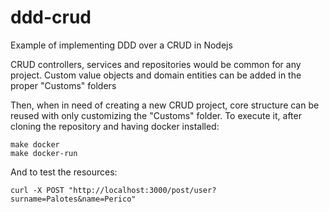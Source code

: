 # ddd-crud
Example of implementing DDD over a CRUD in Nodejs

CRUD controllers, services and repositories would be common for any project.
Custom value objects and domain entities can be added in the proper "Customs" folders

Then, when in need of creating a new CRUD project, core structure can be reused with only customizing the "Customs" folder.
To execute it, after cloning the repository and having docker installed:

```shell
make docker
make docker-run
```

And to test the resources:

```shell
curl -X POST "http://localhost:3000/post/user?surname=Palotes&name=Perico"
```
